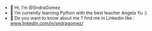 - 👋 Hi, I’m @SndraGomez
- 🌱 I’m currently learning Python with the best teacher Angela Yu :)
- 🚀 Do you want to know about me ? find me in Linkedin like : www.linkedin.com/in/sndragomez/ 

 
<!---
SndraGomez/SndraGomez is a ✨ special ✨ repository because its `README.md` (this file) appears on your GitHub profile.
You can click the Preview link to take a look at your changes.
--->
